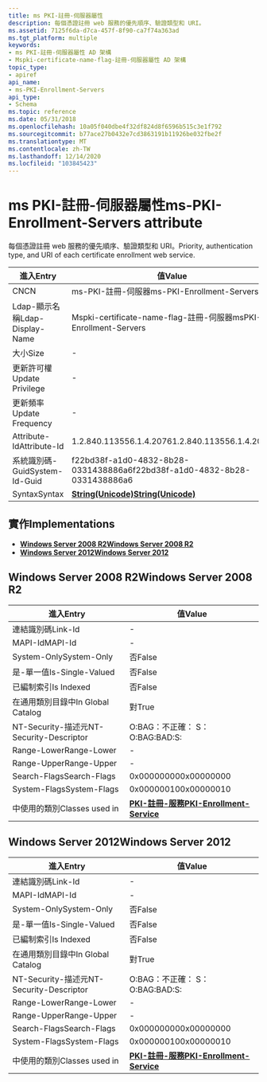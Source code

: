 ```yaml
---
title: ms PKI-註冊-伺服器屬性
description: 每個憑證註冊 web 服務的優先順序、驗證類型和 URI。
ms.assetid: 7125f6da-d7ca-457f-8f90-ca7f74a363ad
ms.tgt_platform: multiple
keywords:
- ms PKI-註冊-伺服器屬性 AD 架構
- Mspki-certificate-name-flag-註冊-伺服器屬性 AD 架構
topic_type:
- apiref
api_name:
- ms-PKI-Enrollment-Servers
api_type:
- Schema
ms.topic: reference
ms.date: 05/31/2018
ms.openlocfilehash: 10a05f040dbe4f32df824d8f6596b515c3e1f792
ms.sourcegitcommit: b77ace27b0432e7cd3863191b11926be032fbe2f
ms.translationtype: MT
ms.contentlocale: zh-TW
ms.lasthandoff: 12/14/2020
ms.locfileid: "103845423"
---
```

# <a name="ms-pki-enrollment-servers-attribute"></a><span data-ttu-id="4b739-105">ms PKI-註冊-伺服器屬性</span><span class="sxs-lookup"><span data-stu-id="4b739-105">ms-PKI-Enrollment-Servers attribute</span></span>

<span data-ttu-id="4b739-106">每個憑證註冊 web 服務的優先順序、驗證類型和 URI。</span><span class="sxs-lookup"><span data-stu-id="4b739-106">Priority, authentication type, and URI of each certificate enrollment web service.</span></span>



| <span data-ttu-id="4b739-107">進入</span><span class="sxs-lookup"><span data-stu-id="4b739-107">Entry</span></span> | <span data-ttu-id="4b739-108">值</span><span class="sxs-lookup"><span data-stu-id="4b739-108">Value</span></span> |
|-------------------|---------------------------------------------|
| <span data-ttu-id="4b739-109">CN</span><span class="sxs-lookup"><span data-stu-id="4b739-109">CN</span></span>                | <span data-ttu-id="4b739-110">ms-PKI-註冊-伺服器</span><span class="sxs-lookup"><span data-stu-id="4b739-110">ms-PKI-Enrollment-Servers</span></span>                   |
| <span data-ttu-id="4b739-111">Ldap-顯示名稱</span><span class="sxs-lookup"><span data-stu-id="4b739-111">Ldap-Display-Name</span></span> | <span data-ttu-id="4b739-112">Mspki-certificate-name-flag-註冊-伺服器</span><span class="sxs-lookup"><span data-stu-id="4b739-112">msPKI-Enrollment-Servers</span></span>                    |
| <span data-ttu-id="4b739-113">大小</span><span class="sxs-lookup"><span data-stu-id="4b739-113">Size</span></span>              | \-                                          |
| <span data-ttu-id="4b739-114">更新許可權</span><span class="sxs-lookup"><span data-stu-id="4b739-114">Update Privilege</span></span>  | \-                                          |
| <span data-ttu-id="4b739-115">更新頻率</span><span class="sxs-lookup"><span data-stu-id="4b739-115">Update Frequency</span></span>  | \-                                          |
| <span data-ttu-id="4b739-116">Attribute-Id</span><span class="sxs-lookup"><span data-stu-id="4b739-116">Attribute-Id</span></span>      | <span data-ttu-id="4b739-117">1.2.840.113556.1.4.2076</span><span class="sxs-lookup"><span data-stu-id="4b739-117">1.2.840.113556.1.4.2076</span></span>                     |
| <span data-ttu-id="4b739-118">系統識別碼-Guid</span><span class="sxs-lookup"><span data-stu-id="4b739-118">System-Id-Guid</span></span>    | <span data-ttu-id="4b739-119">f22bd38f-a1d0-4832-8b28-0331438886a6</span><span class="sxs-lookup"><span data-stu-id="4b739-119">f22bd38f-a1d0-4832-8b28-0331438886a6</span></span>        |
| <span data-ttu-id="4b739-120">Syntax</span><span class="sxs-lookup"><span data-stu-id="4b739-120">Syntax</span></span>            | [<span data-ttu-id="4b739-121">**String(Unicode)**</span><span class="sxs-lookup"><span data-stu-id="4b739-121">**String(Unicode)**</span></span>](s-string-unicode.md) |



## <a name="implementations"></a><span data-ttu-id="4b739-122">實作</span><span class="sxs-lookup"><span data-stu-id="4b739-122">Implementations</span></span>

-   [<span data-ttu-id="4b739-123">**Windows Server 2008 R2**</span><span class="sxs-lookup"><span data-stu-id="4b739-123">**Windows Server 2008 R2**</span></span>](#windows-server-2008-r2)
-   [<span data-ttu-id="4b739-124">**Windows Server 2012**</span><span class="sxs-lookup"><span data-stu-id="4b739-124">**Windows Server 2012**</span></span>](#windows-server-2012)

## <a name="windows-server-2008-r2"></a><span data-ttu-id="4b739-125">Windows Server 2008 R2</span><span class="sxs-lookup"><span data-stu-id="4b739-125">Windows Server 2008 R2</span></span>



| <span data-ttu-id="4b739-126">進入</span><span class="sxs-lookup"><span data-stu-id="4b739-126">Entry</span></span> | <span data-ttu-id="4b739-127">值</span><span class="sxs-lookup"><span data-stu-id="4b739-127">Value</span></span> |
|------------------------|---------------------------------------------------------------------|
| <span data-ttu-id="4b739-128">連結識別碼</span><span class="sxs-lookup"><span data-stu-id="4b739-128">Link-Id</span></span>                | \-                                                                  |
| <span data-ttu-id="4b739-129">MAPI-Id</span><span class="sxs-lookup"><span data-stu-id="4b739-129">MAPI-Id</span></span>                | \-                                                                  |
| <span data-ttu-id="4b739-130">System-Only</span><span class="sxs-lookup"><span data-stu-id="4b739-130">System-Only</span></span>            | <span data-ttu-id="4b739-131">否</span><span class="sxs-lookup"><span data-stu-id="4b739-131">False</span></span>                                                               |
| <span data-ttu-id="4b739-132">是-單一值</span><span class="sxs-lookup"><span data-stu-id="4b739-132">Is-Single-Valued</span></span>       | <span data-ttu-id="4b739-133">否</span><span class="sxs-lookup"><span data-stu-id="4b739-133">False</span></span>                                                               |
| <span data-ttu-id="4b739-134">已編制索引</span><span class="sxs-lookup"><span data-stu-id="4b739-134">Is Indexed</span></span>             | <span data-ttu-id="4b739-135">否</span><span class="sxs-lookup"><span data-stu-id="4b739-135">False</span></span>                                                               |
| <span data-ttu-id="4b739-136">在通用類別目錄中</span><span class="sxs-lookup"><span data-stu-id="4b739-136">In Global Catalog</span></span>      | <span data-ttu-id="4b739-137">對</span><span class="sxs-lookup"><span data-stu-id="4b739-137">True</span></span>                                                                |
| <span data-ttu-id="4b739-138">NT-Security-描述元</span><span class="sxs-lookup"><span data-stu-id="4b739-138">NT-Security-Descriptor</span></span> | <span data-ttu-id="4b739-139">O:BAG：不正確： S：</span><span class="sxs-lookup"><span data-stu-id="4b739-139">O:BAG:BAD:S:</span></span>                                                        |
| <span data-ttu-id="4b739-140">Range-Lower</span><span class="sxs-lookup"><span data-stu-id="4b739-140">Range-Lower</span></span>            | \-                                                                  |
| <span data-ttu-id="4b739-141">Range-Upper</span><span class="sxs-lookup"><span data-stu-id="4b739-141">Range-Upper</span></span>            | \-                                                                  |
| <span data-ttu-id="4b739-142">Search-Flags</span><span class="sxs-lookup"><span data-stu-id="4b739-142">Search-Flags</span></span>           | <span data-ttu-id="4b739-143">0x00000000</span><span class="sxs-lookup"><span data-stu-id="4b739-143">0x00000000</span></span>                                                          |
| <span data-ttu-id="4b739-144">System-Flags</span><span class="sxs-lookup"><span data-stu-id="4b739-144">System-Flags</span></span>           | <span data-ttu-id="4b739-145">0x00000010</span><span class="sxs-lookup"><span data-stu-id="4b739-145">0x00000010</span></span>                                                          |
| <span data-ttu-id="4b739-146">中使用的類別</span><span class="sxs-lookup"><span data-stu-id="4b739-146">Classes used in</span></span>        | [<span data-ttu-id="4b739-147">**PKI-註冊-服務**</span><span class="sxs-lookup"><span data-stu-id="4b739-147">**PKI-Enrollment-Service**</span></span>](c-pkienrollmentservice.md)<br/> |



## <a name="windows-server-2012"></a><span data-ttu-id="4b739-148">Windows Server 2012</span><span class="sxs-lookup"><span data-stu-id="4b739-148">Windows Server 2012</span></span>



| <span data-ttu-id="4b739-149">進入</span><span class="sxs-lookup"><span data-stu-id="4b739-149">Entry</span></span> | <span data-ttu-id="4b739-150">值</span><span class="sxs-lookup"><span data-stu-id="4b739-150">Value</span></span> |
|------------------------|---------------------------------------------------------------------|
| <span data-ttu-id="4b739-151">連結識別碼</span><span class="sxs-lookup"><span data-stu-id="4b739-151">Link-Id</span></span>                | \-                                                                  |
| <span data-ttu-id="4b739-152">MAPI-Id</span><span class="sxs-lookup"><span data-stu-id="4b739-152">MAPI-Id</span></span>                | \-                                                                  |
| <span data-ttu-id="4b739-153">System-Only</span><span class="sxs-lookup"><span data-stu-id="4b739-153">System-Only</span></span>            | <span data-ttu-id="4b739-154">否</span><span class="sxs-lookup"><span data-stu-id="4b739-154">False</span></span>                                                               |
| <span data-ttu-id="4b739-155">是-單一值</span><span class="sxs-lookup"><span data-stu-id="4b739-155">Is-Single-Valued</span></span>       | <span data-ttu-id="4b739-156">否</span><span class="sxs-lookup"><span data-stu-id="4b739-156">False</span></span>                                                               |
| <span data-ttu-id="4b739-157">已編制索引</span><span class="sxs-lookup"><span data-stu-id="4b739-157">Is Indexed</span></span>             | <span data-ttu-id="4b739-158">否</span><span class="sxs-lookup"><span data-stu-id="4b739-158">False</span></span>                                                               |
| <span data-ttu-id="4b739-159">在通用類別目錄中</span><span class="sxs-lookup"><span data-stu-id="4b739-159">In Global Catalog</span></span>      | <span data-ttu-id="4b739-160">對</span><span class="sxs-lookup"><span data-stu-id="4b739-160">True</span></span>                                                                |
| <span data-ttu-id="4b739-161">NT-Security-描述元</span><span class="sxs-lookup"><span data-stu-id="4b739-161">NT-Security-Descriptor</span></span> | <span data-ttu-id="4b739-162">O:BAG：不正確： S：</span><span class="sxs-lookup"><span data-stu-id="4b739-162">O:BAG:BAD:S:</span></span>                                                        |
| <span data-ttu-id="4b739-163">Range-Lower</span><span class="sxs-lookup"><span data-stu-id="4b739-163">Range-Lower</span></span>            | \-                                                                  |
| <span data-ttu-id="4b739-164">Range-Upper</span><span class="sxs-lookup"><span data-stu-id="4b739-164">Range-Upper</span></span>            | \-                                                                  |
| <span data-ttu-id="4b739-165">Search-Flags</span><span class="sxs-lookup"><span data-stu-id="4b739-165">Search-Flags</span></span>           | <span data-ttu-id="4b739-166">0x00000000</span><span class="sxs-lookup"><span data-stu-id="4b739-166">0x00000000</span></span>                                                          |
| <span data-ttu-id="4b739-167">System-Flags</span><span class="sxs-lookup"><span data-stu-id="4b739-167">System-Flags</span></span>           | <span data-ttu-id="4b739-168">0x00000010</span><span class="sxs-lookup"><span data-stu-id="4b739-168">0x00000010</span></span>                                                          |
| <span data-ttu-id="4b739-169">中使用的類別</span><span class="sxs-lookup"><span data-stu-id="4b739-169">Classes used in</span></span>        | [<span data-ttu-id="4b739-170">**PKI-註冊-服務**</span><span class="sxs-lookup"><span data-stu-id="4b739-170">**PKI-Enrollment-Service**</span></span>](c-pkienrollmentservice.md)<br/> |



 

 





